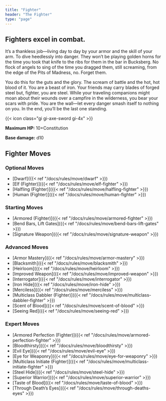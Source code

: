 ```yaml
---
title: "Fighter"
header: "The Fighter"
type: "page"
---
```


## Fighters excel in combat.
It’s a thankless job—living day to day by your armor and the skill of your arm. To dive heedlessly into danger. They won’t be playing golden horns for the time you took that knife to the ribs for them in the bar in Bucksberg. No flock of angels to sing of the time you dragged them, still screaming, from the edge of the Pits of Madness, no. 
Forget them. 

You do this for the guts and the glory. The scream of battle and the hot, hot blood of it. You are a beast of iron. Your friends may carry blades of forged steel but, fighter, you are steel. While your traveling companions might moan about their wounds over a campfire in the wilderness, you bear your scars with pride. You are the wall—let every danger smash itself to nothing on you. In the end, you’ll be the last one standing.

{{< icon class="gi gi-axe-sword gi-4x" >}}

**Maximum HP:** 10+Constitution

**Base damage:** d10

## Fighter Moves
### Optional Moves
- [Dwarf]({{< ref "/docs/rules/move/dwarf" >}})
- [Elf (Fighter)]({{< ref "/docs/rules/move/elf-fighter" >}})
- [Halfling (Fighter)]({{< ref "/docs/rules/move/halfling-fighter" >}})
- [Human (Fighter)]({{< ref "/docs/rules/move/human-fighter" >}})

### Starting Moves
- [Armored (Fighter)]({{< ref "/docs/rules/move/armored-fighter" >}})
- [Bend Bars, Lift Gates]({{< ref "/docs/rules/move/bend-bars-lift-gates" >}})
- [Signature Weapon]({{< ref "/docs/rules/move/signature-weapon" >}})

### Advanced Moves
- [Armor Mastery]({{< ref "/docs/rules/move/armor-mastery" >}})
- [Blacksmith]({{< ref "/docs/rules/move/blacksmith" >}})
- [Heirloom]({{< ref "/docs/rules/move/heirloom" >}})
- [Improved Weapon]({{< ref "/docs/rules/move/improved-weapon" >}})
- [Interrogator]({{< ref "/docs/rules/move/interrogator" >}})
- [Iron Hide]({{< ref "/docs/rules/move/iron-hide" >}})
- [Merciless]({{< ref "/docs/rules/move/merciless" >}})
- [Multiclass Dabbler (Fighter)]({{< ref "/docs/rules/move/multiclass-dabbler-fighter" >}})
- [Scent of Blood]({{< ref "/docs/rules/move/scent-of-blood" >}})
- [Seeing Red]({{< ref "/docs/rules/move/seeing-red" >}})

### Expert Moves
- [Armored Perfection (Fighter)]({{< ref "/docs/rules/move/armored-perfection-fighter" >}})
- [Bloodthirsty]({{< ref "/docs/rules/move/bloodthirsty" >}})
- [Evil Eye]({{< ref "/docs/rules/move/evil-eye" >}})
- [Eye for Weaponry]({{< ref "/docs/rules/move/eye-for-weaponry" >}})
- [Multiclass Initiate (Fighter)]({{< ref "/docs/rules/move/multiclass-initiate-fighter" >}})
- [Steel Hide]({{< ref "/docs/rules/move/steel-hide" >}})
- [Superior Warrior]({{< ref "/docs/rules/move/superior-warrior" >}})
- [Taste of Blood]({{< ref "/docs/rules/move/taste-of-blood" >}})
- [Through Death’s Eyes]({{< ref "/docs/rules/move/through-deaths-eyes" >}})
